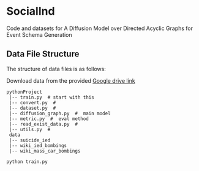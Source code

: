 # SocialInd
Code and datasets for A Diffusion Model over Directed Acyclic Graphs for Event Schema Generation
## Data File Structure
The structure of data files is as follows: 


Download data from the provided  [Google drive link](https://drive.google.com/file/d/1olcrCKgsHJSy06DlHRMPnjAtzdd0UbkE/view?usp=sharing) 

```
pythonProject
 |-- train.py  # start with this
 |-- convert.py  # 
 |-- dataset.py  # 
 |-- diffusion_graph.py  #  main model
 |-- metric.py  #  eval method
 |-- read_exist_data.py  #  
 |-- utils.py  #  
 data
 |-- suicide_ied
 |-- wiki_ied_bombings
 |-- wiki_mass_car_bombings
```

```python
python train.py
```

